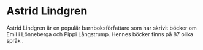 # Astrid Lindgren
Astrid Lindgren är en populär barnboksförfattare som har skrivit böcker om Emil i Lönneberga och Pippi Långstrump. Hennes böcker finns på 87 olika språk .

<!--stackedit_data:
eyJoaXN0b3J5IjpbLTExOTE4NjgxNTZdfQ==
-->